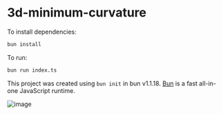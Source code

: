 # 3d-minimum-curvature

To install dependencies:

```bash
bun install
```

To run:

```bash
bun run index.ts
```

This project was created using `bun init` in bun v1.1.18. [Bun](https://bun.sh) is a fast all-in-one JavaScript runtime.

![image](https://github.com/khiemnd777/3d-trajectory-visualizer/assets/488071/27dbd380-bb7a-4b68-851c-b1dece663cbb)
